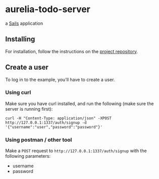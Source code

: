 # aurelia-todo-server

a [Sails](http://sailsjs.org) application

## Installing
For installation, follow the instructions on the [project repository](https://github.com/SpoonX/aurelia-todo).

## Create a user
To log in to the example, you'll have to create a user.

### Using curl
Make sure you have curl installed, and run the following (make sure the server is running first):

`curl -H "Content-Type: application/json" -XPOST http://127.0.0.1:1337/auth/signup -d '{"username":"user","password":"password"}'`

### Using postman / other tool
Make a `POST` request to `http://127.0.0.1:1337/auth/signup` with the following parameters:

- username
- password
